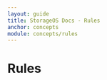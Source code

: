 ```yaml
---
layout: guide
title: StorageOS Docs - Rules
anchor: concepts
module: concepts/rules
---
```


# Rules

